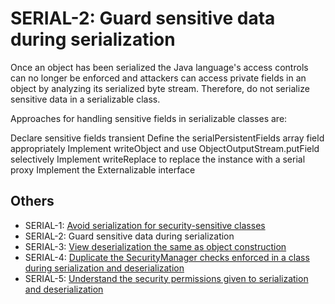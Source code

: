 # SERIAL-2: Guard sensitive data during serialization
Once an object has been serialized the Java language's access controls can no longer be enforced and attackers can access private fields in an object by analyzing its serialized byte stream. Therefore, do not serialize sensitive data in a serializable class.

Approaches for handling sensitive fields in serializable classes are:

Declare sensitive fields transient
Define the serialPersistentFields array field appropriately
Implement writeObject and use ObjectOutputStream.putField selectively
Implement writeReplace to replace the instance with a serial proxy
Implement the Externalizable interface

## Others

 - SERIAL-1: [Avoid serialization for security-sensitive classes](../g81)
 - SERIAL-2: Guard sensitive data during serialization
 - SERIAL-3: [View deserialization the same as object construction](../g83)
 - SERIAL-4: [Duplicate the SecurityManager checks enforced in a class during serialization and deserialization](../g84)
 - SERIAL-5: [Understand the security permissions given to serialization and deserialization](../g85)
